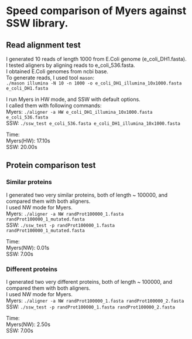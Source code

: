 # Speed comparison of Myers against SSW library.

## Read alignment test
I generated 10 reads of length 1000 from E.Coli genome (e_coli_DH1.fasta).  
I tested aligners by aligning reads to e_coli_536.fasta.  
I obtained E.Coli genomes from ncbi base.  
To generate reads, I used tool `mason`:  
  `./mason illumina -N 10 -n 1000 -o e_coli_DH1_illumina_10x1000.fasta e_coli_DH1.fasta`

I run Myers in HW mode, and SSW with default options.  
I called them with following commands:  
  Myers: `./aligner -a HW e_coli_DH1_illumina_10x1000.fasta e_coli_536.fasta`  
  SSW: `./ssw_test e_coli_536.fasta e_coli_DH1_illumina_10x1000.fasta`

Time:  
Myers(HW): 17.10s  
SSW: 20.00s  

## Protein comparison test
### Similar proteins
I generated two very similar proteins, both of length ~ 100000, and compared them with both aligners.  
I used NW mode for Myers.  
Myers: `./aligner -a NW randProt100000_1.fasta randProt100000_1_mutated.fasta`  
SSW: `./ssw_test -p randProt100000_1.fasta randProt100000_1_mutated.fasta`

Time:  
Myers(NW): 0.01s  
SSW: 7.00s

### Different proteins
I generated two very different proteins, both of length ~ 100000, and compared them with both aligners.  
I used NW mode for Myers.  
Myers: `./aligner -a NW randProt100000_1.fasta randProt100000_2.fasta`  
SSW: `./ssw_test -p randProt100000_1.fasta randProt100000_2.fasta`

Time:  
Myers(NW): 2.50s  
SSW: 7.00s
